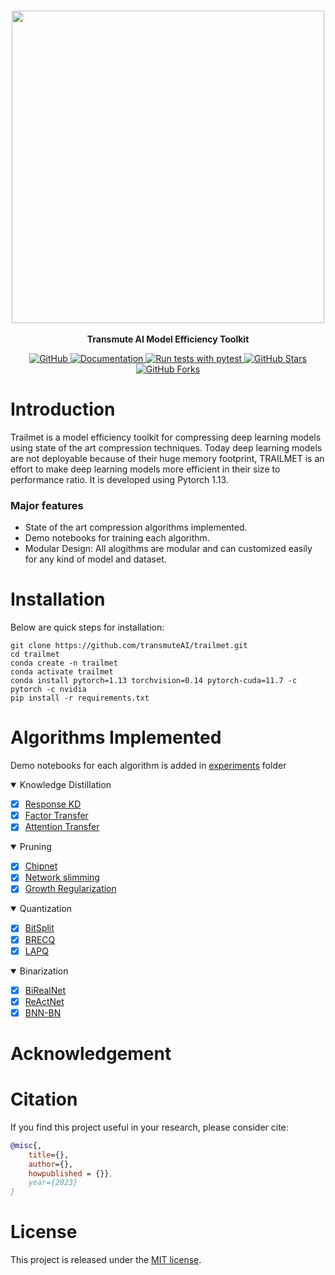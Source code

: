 <p align="center">
    <br>
        <img src="docs/source/imgs/trailmet.png" width="500"/>
    </br>
    <br>
        <strong> Transmute AI Model Efficiency Toolkit </strong>
    </br>
</p>
<p align="center">
    <a href="https://github.com/transmuteAI/trailmet/blob/dev/LICENSE">
        <img alt="GitHub" src="https://img.shields.io/github/license/transmuteAI/trailmet?color=blue">
    </a>
    <a href="https://transmuteai-trailmet.readthedocs.io/en/latest/">
        <img alt="Documentation" src="https://img.shields.io/badge/docs-passing-brightgreen">
    </a>
    <a href="https://github.com/transmuteAI/trailmet/actions/workflows/ci.yml">
        <img alt="Run tests with pytest" src="https://github.com/transmuteAI/trailmet/actions/workflows/ci.yml/badge.svg">
    </a>
    <a href="#">
        <img alt="GitHub Stars" src="https://img.shields.io/github/stars/transmuteAI/trailmet">
    </a>
    <a href="#">
        <img alt="GitHub Forks" src="https://img.shields.io/github/forks/transmuteAI/trailmet">
    </a>
</p>
<h3 align="justified">
<!-- <p>Transmute AI Lab Model Efficiency Toolkit -->
</h3>

# Introduction

Trailmet is a model efficiency toolkit for compressing deep learning models using state of the art compression techniques.
Today deep learning models are not deployable because of their huge memory footprint, TRAILMET is an effort to make deep learning models more efficient in their size to performance ratio. It is developed using Pytorch 1.13.

### Major features

- State of the art compression algorithms implemented.
- Demo notebooks for training each algorithm.
- Modular Design: All alogithms are modular and can customized easily for any kind of model and dataset.

# Installation

Below are quick steps for installation:

```shell
git clone https://github.com/transmuteAI/trailmet.git
cd trailmet
conda create -n trailmet
conda activate trailmet
conda install pytorch=1.13 torchvision=0.14 pytorch-cuda=11.7 -c pytorch -c nvidia
pip install -r requirements.txt
```

# Algorithms Implemented

Demo notebooks for each algorithm is added in [experiments](https://github.com/transmuteAI/trailmet/blob/dev/experiments) folder

<details open>
<summary> Knowledge Distillation</summary>

- [x] [Response KD](https://arxiv.org/abs/1503.02531)
- [x] [Factor Transfer](https://arxiv.org/abs/1802.04977)
- [x] [Attention Transfer](https://arxiv.org/abs/1612.03928)

</details>

<details open>
<summary> Pruning </summary>

- [x] [Chipnet](https://arxiv.org/abs/2102.07156)
- [x] [Network slimming](https://arxiv.org/abs/1708.06519)
- [x] [Growth Regularization](https://arxiv.org/abs/2012.09243)

</details>

<details open>
<summary> Quantization</summary>

- [x] [BitSplit](https://dl.acm.org/doi/abs/10.5555/3524938.3525851)
- [x] [BRECQ](https://arxiv.org/abs/2102.05426)
- [x] [LAPQ](https://arxiv.org/abs/1911.07190)

</details>

<details open>
<summary> Binarization</summary>

- [x] [BiRealNet](https://arxiv.org/abs/1808.00278)
- [x] [ReActNet](https://arxiv.org/abs/2003.03488)
- [x] [BNN-BN](https://arxiv.org/abs/2104.08215v1)

</details>

# Acknowledgement

# Citation

If you find this project useful in your research, please consider cite:

```BibTeX
@misc{,
    title={},
    author={},
    howpublished = {}},
    year={2023}
}
```

# License

This project is released under the [MIT license](LICENSE).
